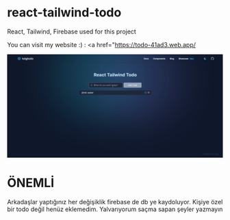# react-tailwind-todo
React, Tailwind, Firebase used for this project

You can visit my website :) : <a href="https://todo-41ad3.web.app/</a>

![](https://github.com/tolgazorlu/react-tailwind-todo/blob/main/todo.gif)

# ÖNEMLİ

Arkadaşlar yaptığınız her değişiklik firebase de db ye kaydoluyor. Kişiye özel bir todo değil henüz eklemedim. Yalvarıyorum saçma sapan şeyler yazmayın
